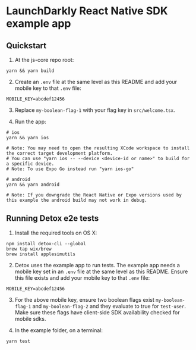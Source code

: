 # LaunchDarkly React Native SDK example app

## Quickstart

1. At the js-core repo root:

```shell
yarn && yarn build
```

2. Create an `.env` file at the same level as this README and add your mobile key to that `.env` file:

```shell
MOBILE_KEY=abcdef12456
```

3. Replace `my-boolean-flag-1` with your flag key in `src/welcome.tsx`.

4. Run the app:

```shell
# ios
yarn && yarn ios

# Note: You may need to open the resulting XCode workspace to install the correct target development platform.
# You can use "yarn ios -- --device <device-id or name>" to build for a specific device.
# Note: To use Expo Go instead run "yarn ios-go"

# android
yarn && yarn android

# Note: If you downgrade the React Native or Expo versions used by this example the android build may not work in debug.
```

## Running Detox e2e tests

1. Install the required tools on OS X:

```shell
npm install detox-cli --global
brew tap wix/brew
brew install applesimutils
```

2. Detox uses the example app to run tests. The example app needs a mobile key set in an `.env` file
   at the same level as this README. Ensure this file exists and add your mobile key to that `.env` file:

```shell
MOBILE_KEY=abcdef12456
```

3. For the above mobile key, ensure two boolean flags exist `my-boolean-flag-1`
   and `my-boolean-flag-2` and they evaluate to true for `test-user`. Make sure these flags have client-side SDK availability checked for mobile sdks.

4. In the example folder, on a terminal:

```shell
yarn test
```
